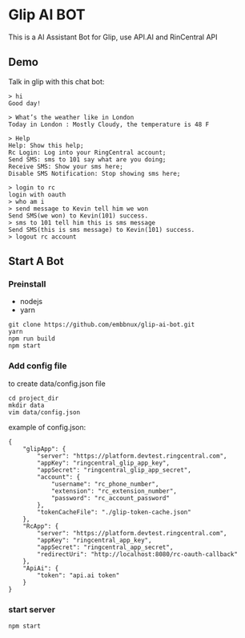 # Glip AI BOT

This is a AI Assistant Bot for Glip, use API.AI and RinCentral API

## Demo

Talk in glip with this chat bot:

```
> hi
Good day!

```

```
> What’s the weather like in London
Today in London : Mostly Cloudy, the temperature is 48 F
```

```
> Help
Help: Show this help;
Rc Login: Log into your RingCentral account;
Send SMS: sms to 101 say what are you doing;
Receive SMS: Show your sms here;
Disable SMS Notification: Stop showing sms here;
```

```
> login to rc
login with oauth
> who am i
> send message to Kevin tell him we won
Send SMS(we won) to Kevin(101) success.
> sms to 101 tell him this is sms message
Send SMS(this is sms message) to Kevin(101) success.
> logout rc account
```

## Start A Bot

### Preinstall

* nodejs
* yarn

```
git clone https://github.com/embbnux/glip-ai-bot.git
yarn
npm run build
npm start
```

### Add config file

to create data/config.json file
```
cd project_dir
mkdir data
vim data/config.json
```
example of config.json:
```
{
	"glipApp": {
		"server": "https://platform.devtest.ringcentral.com",
		"appKey": "ringcentral_glip_app_key",
		"appSecret": "ringcentral_glip_app_secret",
		"account": {
			"username": "rc_phone_number",
			"extension": "rc_extension_number",
			"password": "rc_account_password"
		},
		"tokenCacheFile": "./glip-token-cache.json"
	},
	"RcApp": {
		"server": "https://platform.devtest.ringcentral.com",
		"appKey": "ringcentral_app_key",
		"appSecret": "ringcentral_app_secret",
		"redirectUri": "http://localhost:8080/rc-oauth-callback"
	},
	"ApiAi": {
		"token": "api.ai token"
	}
}
```

### start server

```
npm start
```
